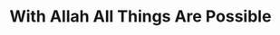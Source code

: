 ---
title: "With Allah All Things Are Possible"
url: /accra/with-allah-all-things-are-possible-kolente-street/
shop: Drogerie
---